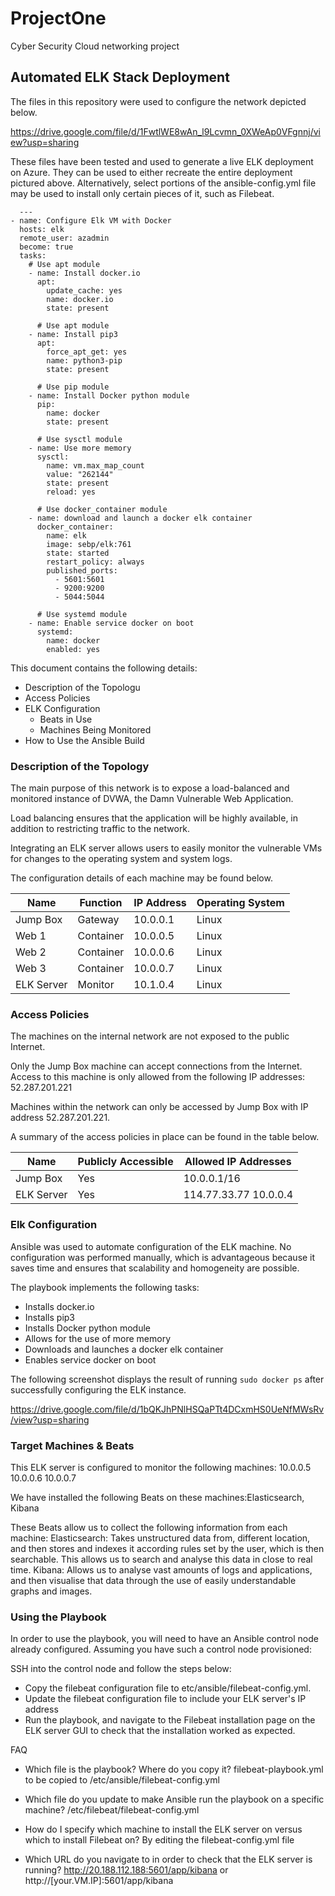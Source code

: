 # ProjectOne
Cyber Security Cloud networking project

## Automated ELK Stack Deployment

The files in this repository were used to configure the network depicted below.

https://drive.google.com/file/d/1FwtlWE8wAn_l9Lcvmn_0XWeAp0VFgnnj/view?usp=sharing

These files have been tested and used to generate a live ELK deployment on Azure. They can be used to either recreate the entire deployment pictured above. Alternatively, select portions of the ansible-config.yml file may be used to install only certain pieces of it, such as Filebeat.

```
  ---
- name: Configure Elk VM with Docker
  hosts: elk
  remote_user: azadmin
  become: true
  tasks:
    # Use apt module
    - name: Install docker.io
      apt:
        update_cache: yes
        name: docker.io
        state: present

      # Use apt module
    - name: Install pip3
      apt:
        force_apt_get: yes
        name: python3-pip
        state: present

      # Use pip module
    - name: Install Docker python module
      pip:
        name: docker
        state: present

      # Use sysctl module
    - name: Use more memory
      sysctl:
        name: vm.max_map_count
        value: "262144"
        state: present
        reload: yes

      # Use docker_container module
    - name: download and launch a docker elk container
      docker_container:
        name: elk
        image: sebp/elk:761
        state: started
        restart_policy: always
        published_ports:
          - 5601:5601
          - 9200:9200
          - 5044:5044

      # Use systemd module
    - name: Enable service docker on boot
      systemd:
        name: docker
        enabled: yes
```

This document contains the following details:
- Description of the Topologu
- Access Policies
- ELK Configuration
  - Beats in Use
  - Machines Being Monitored
- How to Use the Ansible Build


### Description of the Topology

The main purpose of this network is to expose a load-balanced and monitored instance of DVWA, the Damn Vulnerable Web Application.

Load balancing ensures that the application will be highly available, in addition to restricting traffic to the network.

Integrating an ELK server allows users to easily monitor the vulnerable VMs for changes to the operating system and system logs.

The configuration details of each machine may be found below.

| Name     | Function | IP Address | Operating System |
|----------|----------|------------|------------------|
| Jump Box | Gateway  | 10.0.0.1   | Linux            |
| Web 1    |Container | 10.0.0.5   | Linux            |
| Web 2    |Container | 10.0.0.6   | Linux            |
| Web 3    |Container | 10.0.0.7   | Linux            |
|ELK Server| Monitor  | 10.1.0.4   | Linux            |

### Access Policies

The machines on the internal network are not exposed to the public Internet. 

Only the Jump Box machine can accept connections from the Internet. Access to this machine is only allowed from the following IP addresses: 52.287.201.221

Machines within the network can only be accessed by Jump Box with IP address 52.287.201.221.

A summary of the access policies in place can be found in the table below.

| Name     | Publicly Accessible | Allowed IP Addresses |
|----------|---------------------|----------------------|
| Jump Box | Yes                 |    10.0.0.1/16       |
|ELK Server| Yes                 |114.77.33.77 10.0.0.4 |

### Elk Configuration

Ansible was used to automate configuration of the ELK machine. No configuration was performed manually, which is advantageous because it saves time and ensures that scalability and homogeneity are possible.

The playbook implements the following tasks:
- Installs docker.io
- Installs pip3
- Installs Docker python module
- Allows for the use of more memory
- Downloads and launches a docker elk container
- Enables service docker on boot

The following screenshot displays the result of running `sudo docker ps` after successfully configuring the ELK instance.

https://drive.google.com/file/d/1bQKJhPNlHSQaPTt4DCxmHS0UeNfMWsRv/view?usp=sharing

### Target Machines & Beats
This ELK server is configured to monitor the following machines: 10.0.0.5  10.0.0.6  10.0.0.7

We have installed the following Beats on these machines:Elasticsearch, Kibana

These Beats allow us to collect the following information from each machine:
Elasticsearch: Takes unstructured data from, different location, and then stores and indexes it according rules set by the user, which is then searchable. This allows us to search and analyse this data in close to real time.
Kibana: Allows us to analyse vast amounts of logs and applications, and then visualise that data through the use of easily understandable graphs and images.

### Using the Playbook
In order to use the playbook, you will need to have an Ansible control node already configured. Assuming you have such a control node provisioned: 

SSH into the control node and follow the steps below:
- Copy the filebeat configuration file to etc/ansible/filebeat-config.yml.
- Update the filebeat configuration file to include your ELK server's IP address
- Run the playbook, and navigate to the Filebeat installation page on the ELK server GUI to check that the installation worked as expected.

FAQ
- Which file is the playbook? Where do you copy it? 
	filebeat-playbook.yml to be copied to /etc/ansible/filebeat-config.yml

- Which file do you update to make Ansible run the playbook on a specific machine?
	/etc/filebeat/filebeat-config.yml
- How do I specify which machine to install the ELK server on versus which to install Filebeat on?
	By editing the filebeat-config.yml file
- Which URL do you navigate to in order to check that the ELK server is running? 
	http://20.188.112.188:5601/app/kibana or http://[your.VM.IP]:5601/app/kibana


